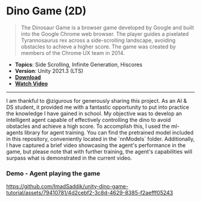 # Dino Game (2D)

> The Dinosaur Game is a browser game developed by Google and built into the Google Chrome web browser. The player guides a pixelated Tyrannosaurus rex across a side-scrolling landscape, avoiding obstacles to achieve a higher score. The game was created by members of the Chrome UX team in 2014.

- **Topics**: Side Scrolling, Infinite Generation, Hiscores
- **Version**: Unity 2021.3 (LTS)
- [**Download**](https://github.com/zigurous/unity-dino-game-tutorial/archive/refs/heads/main.zip)
- [**Watch Video**](https://youtu.be/UPvW8kYqxZk)

<hr/>
I am thankful to @zigurous for generously sharing this project. As an AI & DS student, it provided me with a fantastic opportunity to put into practice the knowledge I have gained in school. My objective was to develop an intelligent agent capable of effectively controlling the dino to avoid obstacles and achieve a high score. To accomplish this, I used the ml-agents library for agent training. You can find the pretrained model included in this repository, conveniently located in the `nnModels` folder. Additionally, I have captured a brief video showcasing the agent's performance in the game, but please note that with further training, the agent's capabilities will surpass what is demonstrated in the current video. 

### Demo - Agent playing the game
https://github.com/ImadSaddik/unity-dino-game-tutorial/assets/79410781/4d2cebf2-3c8d-4629-8385-f2aefff05243
